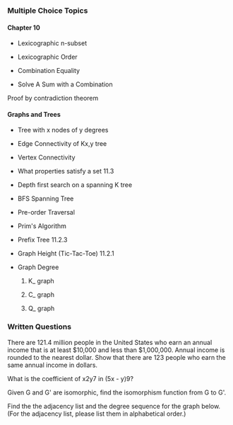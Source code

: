 
### Multiple Choice Topics

#### Chapter 10

- Lexicographic n-subset

- Lexicographic Order

- Combination Equality

- Solve A Sum with a Combination

Proof by contradiction theorem

#### Graphs and Trees

- Tree with x nodes of y degrees

- Edge Connectivity of Kx,y tree

- Vertex Connectivity

- What properties satisfy a set 11.3

- Depth first search on a spanning K tree

- BFS Spanning Tree

- Pre-order Traversal

- Prim's Algorithm

- Prefix Tree 11.2.3

- Graph Height (Tic-Tac-Toe) 11.2.1

- Graph Degree

	1) K_ graph

	1) C_ graph

	1) Q_ graph

### Written Questions

There are 121.4 million people in the United States who earn an annual income that is at least $10,000 and less than $1,000,000. Annual income is rounded to the nearest dollar. Show that there are 123 people who earn the same annual income in dollars.

What is the coefficient of x2y7 in (5x - y)9?

Given G and G' are isomorphic, find the isomorphism function from G to G'.

Find the the adjacency list and the degree sequence for the graph below.  (For the adjacency list, please list them in alphabetical order.)